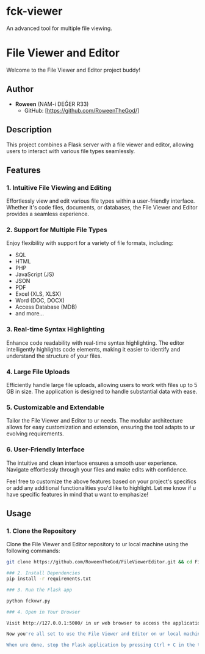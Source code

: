# fck-viewer
An advanced tool for multiple file viewing.

# File Viewer and Editor

Welcome to the File Viewer and Editor project buddy!

## Author

- **Roween** (NAM-i DEĞER R33)
  - GitHub: [https://github.com/RoweenTheGod/]

## Description

This project combines a Flask server with a file viewer and editor, allowing users to interact with various file types seamlessly.

## Features

### 1. Intuitive File Viewing and Editing

Effortlessly view and edit various file types within a user-friendly interface. Whether it's code files, documents, or databases, the File Viewer and Editor provides a seamless experience.

### 2. Support for Multiple File Types

Enjoy flexibility with support for a variety of file formats, including:

- SQL
- HTML
- PHP
- JavaScript (JS)
- JSON
- PDF
- Excel (XLS, XLSX)
- Word (DOC, DOCX)
- Access Database (MDB)
- and more...

### 3. Real-time Syntax Highlighting

Enhance code readability with real-time syntax highlighting. The editor intelligently highlights code elements, making it easier to identify and understand the structure of your files.

### 4. Large File Uploads

Efficiently handle large file uploads, allowing users to work with files up to 5 GB in size. The application is designed to handle substantial data with ease.

### 5. Customizable and Extendable

Tailor the File Viewer and Editor to ur needs. The modular architecture allows for easy customization and extension, ensuring the tool adapts to ur evolving requirements.

### 6. User-Friendly Interface

The intuitive and clean interface ensures a smooth user experience. Navigate effortlessly through your files and make edits with confidence.

Feel free to customize the above features based on your project's specifics or add any additional functionalities you'd like to highlight. Let me know if u have specific features in mind that u want to emphasize!


## Usage

### 1. Clone the Repository

Clone the File Viewer and Editor repository to ur local machine using the following commands:

```bash
git clone https://github.com/RoweenTheGod/FileViewerEditor.git && cd FileViewerEditor

### 2. Install Dependencies
pip install -r requirements.txt

### 3. Run the Flask app

python fckvwr.py

### 4. Open in Your Browser

Visit http://127.0.0.1:5000/ in ur web browser to access the application. Here, u can view and edit files seamlessly.

Now you're all set to use the File Viewer and Editor on ur local machine. If u have any questions or encounter issues, refer to the troubleshooting section in this README or reach out for support.

When ure done, stop the Flask application by pressing Ctrl + C in the terminal as usual ;)
